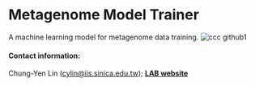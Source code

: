# Metagenome Model Trainer
A machine learning model for metagenome data training.
![ccc github1](https://eln.iis.sinica.edu.tw/lims/files/users/ph/hbcd_deg/CCS/paper/logo_ccs_model_trainer_0.gif)

#### Contact information: 
Chung-Yen Lin (cylin@iis.sinica.edu.tw); [**LAB website**](http://eln.iis.sinica.edu.tw)
